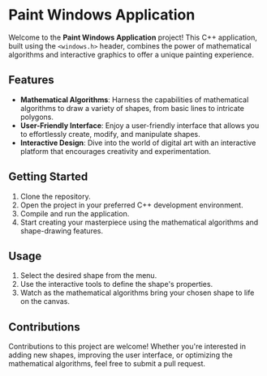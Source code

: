 # **Paint Windows Application**

Welcome to the **Paint Windows Application** project! This C++ application, built using the `<windows.h>` header, combines the power of mathematical algorithms and interactive graphics to offer a unique painting experience.

## **Features**

- **Mathematical Algorithms**: Harness the capabilities of mathematical algorithms to draw a variety of shapes, from basic lines to intricate polygons.
- **User-Friendly Interface**: Enjoy a user-friendly interface that allows you to effortlessly create, modify, and manipulate shapes.
- **Interactive Design**: Dive into the world of digital art with an interactive platform that encourages creativity and experimentation.

## **Getting Started**

1. Clone the repository.
2. Open the project in your preferred C++ development environment.
3. Compile and run the application.
4. Start creating your masterpiece using the mathematical algorithms and shape-drawing features.

## **Usage**

1. Select the desired shape from the menu.
2. Use the interactive tools to define the shape's properties.
3. Watch as the mathematical algorithms bring your chosen shape to life on the canvas.

## **Contributions**

Contributions to this project are welcome! Whether you're interested in adding new shapes, improving the user interface, or optimizing the mathematical algorithms, feel free to submit a pull request.

